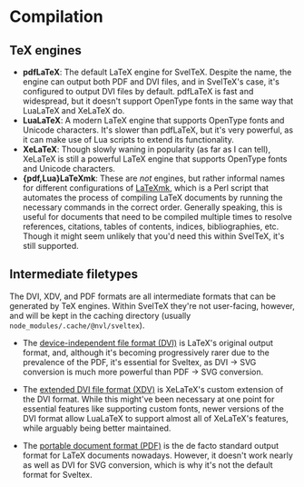 
# Compilation

## TeX engines

-   **pdfLaTeX**: The default LaTeX engine for SvelTeX. Despite the name, the
    engine can output both PDF and DVI files, and in SvelTeX's case, it's
    configured to output DVI files by default. pdfLaTeX is fast and widespread,
    but it doesn't support OpenType fonts in the same way that LuaLaTeX and
    XeLaTeX do.
-   **LuaLaTeX**: A modern LaTeX engine that supports OpenType fonts and Unicode
    characters. It's slower than pdfLaTeX, but it's very powerful, as it can
    make use of Lua scripts to extend its functionality.
-   **XeLaTeX**: Though slowly waning in popularity (as far as I can tell),
    XeLaTeX is still a powerful LaTeX engine that supports OpenType fonts and
    Unicode characters.
-   **{pdf,Lua}LaTeXmk**: These are _not_ engines, but rather informal names for
    different configurations of [LaTeXmk](https://ctan.org/pkg/latexmk), which
    is a Perl script that automates the process of compiling LaTeX documents by
    running the necessary commands in the correct order. Generally speaking,
    this is useful for documents that need to be compiled multiple times to
    resolve references, citations, tables of contents, indices, bibliographies,
    etc. Though it might seem unlikely that you'd need this within SvelTeX, it's
    still supported.

## Intermediate filetypes

The DVI, XDV, and PDF formats are all intermediate formats that can be generated
by TeX engines. Within SvelTeX they're not user-facing, however, and will be
kept in the caching directory (usually `node_modules/.cache/@nvl/sveltex`).

-   The [device-independent file format (DVI)](https://en.wikipedia.org/wiki/Device_independent_file_format) is LaTeX's original output format, and, although it's becoming progressively rarer due to the prevalence of the PDF, it's essential for Sveltex, as DVI → SVG conversion is much more powerful than PDF → SVG conversion.

-   The [extended DVI file format (XDV)](https://en.wikipedia.org/wiki/XeTeX) is XeLaTeX's custom extension of the DVI format. While this might've been necessary at one point for essential features like supporting custom fonts, newer versions of the DVI format allow LuaLaTeX to support almost all of XeLaTeX's features, while arguably being better maintained.

-   The [portable document format (PDF)](https://en.wikipedia.org/wiki/PDF) is the de facto standard output format for LaTeX documents nowadays. However, it doesn't work nearly as well as DVI for SVG conversion, which is why it's not the default format for Sveltex.
